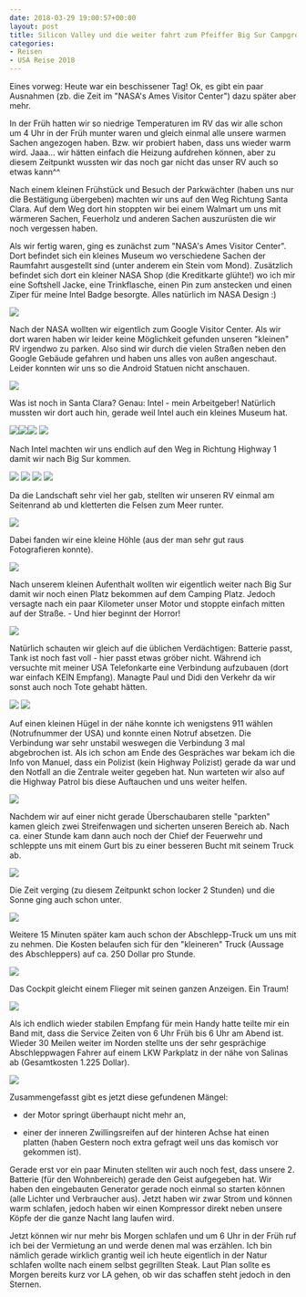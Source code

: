 ```yaml
---
date: 2018-03-29 19:00:57+00:00
layout: post
title: Silicon Valley und die weiter fahrt zum Pfeiffer Big Sur Campground (oder so...)
categories:
- Reisen
- USA Reise 2018
---
```


Eines vorweg: Heute war ein beschissener Tag! Ok, es gibt ein paar Ausnahmen (zb. die Zeit im "NASA's Ames Visitor Center") dazu später aber mehr.

In der Früh hatten wir so niedrige Temperaturen im RV das wir alle schon um 4 Uhr in der Früh munter waren und gleich einmal alle unsere warmen Sachen angezogen haben. Bzw. wir probiert haben, dass uns wieder warm wird. Jaaa... wir hätten einfach die Heizung aufdrehen können, aber zu diesem Zeitpunkt wussten wir das noch gar nicht das unser RV auch so etwas kann^^

Nach einem kleinen Frühstück und Besuch der Parkwächter (haben uns nur die Bestätigung übergeben) machten wir uns auf den Weg Richtung Santa Clara. Auf dem Weg dort hin stoppten wir bei einem Walmart um uns mit wärmeren Sachen, Feuerholz und anderen Sachen auszurüsten die wir noch vergessen haben.

Als wir fertig waren, ging es zunächst zum "NASA's Ames Visitor Center". Dort befindet sich ein kleines Museum wo verschiedene Sachen der Raumfahrt ausgestellt sind (unter anderem ein Stein vom Mond).
Zusätzlich befindet sich dort ein kleiner NASA Shop (die Kreditkarte glühte!) wo ich mir eine Softshell Jacke, eine Trinkflasche, einen Pin zum anstecken und einen Ziper für meine Intel Badge besorgte. Alles natürlich im NASA Design :)

[![](http://www.pbuchegger.at/wp-content/uploads/2018/03/20180329_112921-1024x512.jpg)](http://www.pbuchegger.at/wp-content/uploads/2018/03/20180329_112921.jpg)

Nach der NASA wollten wir eigentlich zum Google Visitor Center. Als wir dort waren haben wir leider keine Möglichkeit gefunden unseren "kleinen" RV irgendwo zu parken. Also sind wir durch die vielen Straßen neben den Google Gebäude gefahren und haben uns alles von außen angeschaut. Leider konnten wir uns so die Android Statuen nicht anschauen.

[![](http://www.pbuchegger.at/wp-content/uploads/2018/03/20180329_124348_HDR-1024x512.jpg)](http://www.pbuchegger.at/wp-content/uploads/2018/03/20180329_124348_HDR.jpg)

Was ist noch in Santa Clara? Genau: Intel - mein Arbeitgeber!
Natürlich mussten wir dort auch hin, gerade weil Intel auch ein kleines Museum hat.

[![](http://www.pbuchegger.at/wp-content/uploads/2018/03/20180329_131334-1024x512.jpg)](http://www.pbuchegger.at/wp-content/uploads/2018/03/20180329_131334.jpg)[![](http://www.pbuchegger.at/wp-content/uploads/2018/03/20180329_131705-1024x512.jpg)](http://www.pbuchegger.at/wp-content/uploads/2018/03/20180329_131705.jpg)[![](http://www.pbuchegger.at/wp-content/uploads/2018/03/20180329_132634-1024x512.jpg)](http://www.pbuchegger.at/wp-content/uploads/2018/03/20180329_132634.jpg) [![](http://www.pbuchegger.at/wp-content/uploads/2018/03/20180329_132651-1024x512.jpg)](http://www.pbuchegger.at/wp-content/uploads/2018/03/20180329_132651.jpg)

Nach Intel machten wir uns endlich auf den Weg in Richtung Highway 1 damit wir nach Big Sur kommen.

[![](http://www.pbuchegger.at/wp-content/uploads/2018/03/20180329_161520-e1522391654251-1024x512.jpg)](http://www.pbuchegger.at/wp-content/uploads/2018/03/20180329_161520-e1522391654251.jpg) [![](http://www.pbuchegger.at/wp-content/uploads/2018/03/20180329_161541_HDR-e1522391638682-1024x512.jpg)](http://www.pbuchegger.at/wp-content/uploads/2018/03/20180329_161541_HDR-e1522391638682.jpg) [![](http://www.pbuchegger.at/wp-content/uploads/2018/03/20180329_161637_HDR-e1522391826823-1024x512.jpg)](http://www.pbuchegger.at/wp-content/uploads/2018/03/20180329_161637_HDR-e1522391826823.jpg) [![](http://www.pbuchegger.at/wp-content/uploads/2018/03/20180329_164335_HDR-e1522391622585-1024x512.jpg)](http://www.pbuchegger.at/wp-content/uploads/2018/03/20180329_164335_HDR-e1522391622585.jpg)

Da die Landschaft sehr viel her gab, stellten wir unseren RV einmal am Seitenrand ab und kletterten die Felsen zum Meer runter.

[![](http://www.pbuchegger.at/wp-content/uploads/2018/03/20180329_164837-1024x512.jpg)](http://www.pbuchegger.at/wp-content/uploads/2018/03/20180329_164837.jpg)

Dabei fanden wir eine kleine Höhle (aus der man sehr gut raus Fotografieren konnte).

[![](http://www.pbuchegger.at/wp-content/uploads/2018/03/20180329_170853_HDR-1024x512.jpg)](http://www.pbuchegger.at/wp-content/uploads/2018/03/20180329_170853_HDR.jpg)

Nach unserem kleinen Aufenthalt wollten wir eigentlich weiter nach Big Sur damit wir noch einen Platz bekommen auf dem Camping Platz. Jedoch versagte nach ein paar Kilometer unser Motor und stoppte einfach mitten auf der Straße. - Und hier beginnt der Horror!

[![](http://www.pbuchegger.at/wp-content/uploads/2018/03/20180329_180201-1024x512.jpg)](http://www.pbuchegger.at/wp-content/uploads/2018/03/20180329_180201.jpg)

Natürlich schauten wir gleich auf die üblichen Verdächtigen: Batterie passt, Tank ist noch fast voll - hier passt etwas gröber nicht.
Während ich versuchte mit meiner USA Telefonkarte eine Verbindung aufzubauen (dort war einfach KEIN Empfang). Managte Paul und Didi den Verkehr da wir sonst auch noch Tote gehabt hätten.

[![](http://www.pbuchegger.at/wp-content/uploads/2018/03/20180329_181825-e1522391863178-512x1024.jpg)](http://www.pbuchegger.at/wp-content/uploads/2018/03/20180329_181825-e1522391863178.jpg) [![](http://www.pbuchegger.at/wp-content/uploads/2018/03/20180329_181846-e1522391877435-512x1024.jpg)](http://www.pbuchegger.at/wp-content/uploads/2018/03/20180329_181846-e1522391877435.jpg)

Auf einen kleinen Hügel in der nähe konnte ich wenigstens 911 wählen (Notrufnummer der USA) und konnte einen Notruf absetzen. Die Verbindung war sehr unstabil weswegen die Verbindung 3 mal abgebrochen ist. Als ich schon am Ende des Gespräches war bekam ich die Info von Manuel, dass ein Polizist (kein Highway Polizist) gerade da war und den Notfall an die Zentrale weiter gegeben hat. Nun warteten wir also auf die Highway Patrol bis diese Auftauchen und uns weiter helfen.

[![](http://www.pbuchegger.at/wp-content/uploads/2018/03/IMG-20180329-WA0010-1024x768.jpg)](http://www.pbuchegger.at/wp-content/uploads/2018/03/IMG-20180329-WA0010.jpg)

Nachdem wir auf einer nicht gerade Überschaubaren stelle "parkten" kamen gleich zwei Streifenwagen und sicherten unseren Bereich ab. Nach ca. einer Stunde kam dann auch noch der Chief der Feuerwehr und schleppte uns mit einem Gurt bis zu einer besseren Bucht mit seinem Truck ab.

[![](http://www.pbuchegger.at/wp-content/uploads/2018/03/20180329_191649_HDR-1024x512.jpg)](http://www.pbuchegger.at/wp-content/uploads/2018/03/20180329_191649_HDR.jpg)

Die Zeit verging (zu diesem Zeitpunkt schon locker 2 Stunden) und die Sonne ging auch schon unter.

[![](http://www.pbuchegger.at/wp-content/uploads/2018/03/20180329_192529_HDR-1024x512.jpg)](http://www.pbuchegger.at/wp-content/uploads/2018/03/20180329_192529_HDR.jpg)

Weitere 15 Minuten später kam auch schon der Abschlepp-Truck um uns mit zu nehmen. Die Kosten belaufen sich für den "kleineren" Truck (Aussage des Abschleppers) auf ca. 250 Dollar pro Stunde.

[![](http://www.pbuchegger.at/wp-content/uploads/2018/03/IMG-20180329-WA0005-1024x768.jpg)](http://www.pbuchegger.at/wp-content/uploads/2018/03/IMG-20180329-WA0005.jpg)

Das Cockpit gleicht einem Flieger mit seinen ganzen Anzeigen. Ein Traum!

[![](http://www.pbuchegger.at/wp-content/uploads/2018/03/IMG-20180329-WA0007-1024x768.jpg)](http://www.pbuchegger.at/wp-content/uploads/2018/03/IMG-20180329-WA0007.jpg)

Als ich endlich wieder stabilen Empfang für mein Handy hatte teilte mir ein Band mit, dass die Service Zeiten von 6 Uhr Früh bis 6 Uhr am Abend ist.
Wieder 30 Meilen weiter im Norden stellte uns der sehr gesprächige Abschleppwagen Fahrer auf einem LKW Parkplatz in der nähe von Salinas ab (Gesamtkosten 1.225 Dollar).

[![](http://www.pbuchegger.at/wp-content/uploads/2018/03/IMG-20180329-WA0006-1024x768.jpg)](http://www.pbuchegger.at/wp-content/uploads/2018/03/IMG-20180329-WA0006.jpg)

Zusammengefasst gibt es jetzt diese gefundenen Mängel:



 	
  * der Motor springt überhaupt nicht mehr an,

 	
  * einer der inneren Zwillingsreifen auf der hinteren Achse hat einen platten (haben Gestern noch extra gefragt weil uns das komisch vor gekommen ist).


Gerade erst vor ein paar Minuten stellten wir auch noch fest, dass unsere 2. Batterie (für den Wohnbereich) gerade den Geist aufgegeben hat. Wir haben den eingebauten Generator gerade noch einmal so starten können (alle Lichter und Verbraucher aus). Jetzt haben wir zwar Strom und können warm schlafen, jedoch haben wir einen Kompressor direkt neben unsere Köpfe der die ganze Nacht lang laufen wird.

Jetzt können wir nur mehr bis Morgen schlafen und um 6 Uhr in der Früh ruf ich bei der Vermietung an und werde denen mal was erzählen. Ich bin nämlich gerade wirklich grantig weil ich heute eigentlich in der Natur schlafen wollte nach einem selbst gegrillten Steak.
Laut Plan sollte es Morgen bereits kurz vor LA gehen, ob wir das schaffen steht jedoch in den Sternen.
